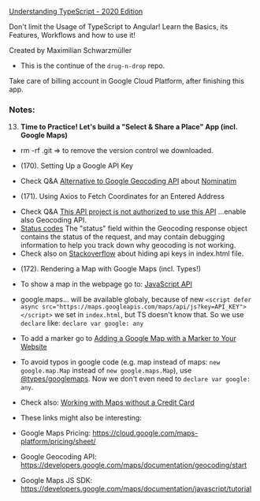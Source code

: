 [Understanding TypeScript - 2020 Edition](https://www.udemy.com/course/understanding-typescript/)

Don't limit the Usage of TypeScript to Angular! Learn the Basics, its Features, Workflows and how to use it!

Created by Maximilian Schwarzmüller

- This is the continue of the `drug-n-drop` repo.

Take care of billing account in Google Cloud Platform, after finishing this app.

### Notes:

13. **Time to Practice! Let's build a "Select & Share a Place" App (incl. Google Maps)**

- rm -rf .git => to remove the version control we downloaded.

* (170). Setting Up a Google API Key

- Check Q&A [Alternative to Google Geocoding API](https://www.udemy.com/course/understanding-typescript/learn/lecture/16936070#questions/8913424) about [Nominatim](http://nominatim.org/release-docs/latest/api/Search/)

* (171). Using Axios to Fetch Coordinates for an Entered Address

- Check Q&A [This API project is not authorized to use this API](https://www.udemy.com/course/understanding-typescript/learn/lecture/16936076#questions/12778327) ...enable also Geocoding API.
- [Status codes](https://developers.google.com/maps/documentation/geocoding/overview#StatusCodes)
  The "status" field within the Geocoding response object contains the status of the request, and may contain debugging information to help you track down why geocoding is not working.
- Check also on [Stackoverflow](https://stackoverflow.com/questions/38153734/do-i-need-to-hide-api-key-when-using-google-maps-js-api-if-so-how) about hiding api keys in index.html file.

* (172). Rendering a Map with Google Maps (incl. Types!)

- To show a map in the webpage go to: [JavaScript API](https://developers.google.com/maps/documentation/javascript/overview)

- google.maps... will be available globaly, because of new `<script defer async src="https://maps.googleapis.com/maps/api/js?key=API_KEY"></script>` we set in `index.html`, but TS doesn't know that. So we use `declare` like: `declare var google: any`

- To add a marker go to [Adding a Google Map with a Marker to Your Website](https://developers.google.com/maps/documentation/javascript/adding-a-google-map)

- To avoid typos in google code (e.g. map instead of maps: `new google.map.Map` instead of `new google.maps.Map`), use [@types/googlemaps](https://www.npmjs.com/package/@types/googlemaps). Now we don't even need to `declare var google: any`.

* Check also: [Working with Maps without a Credit Card](https://www.udemy.com/course/understanding-typescript/learn/lecture/16996108#content)

* These links might also be interesting:

- Google Maps Pricing: https://cloud.google.com/maps-platform/pricing/sheet/

- Google Geocoding API: https://developers.google.com/maps/documentation/geocoding/start

- Google Maps JS SDK: https://developers.google.com/maps/documentation/javascript/tutorial
